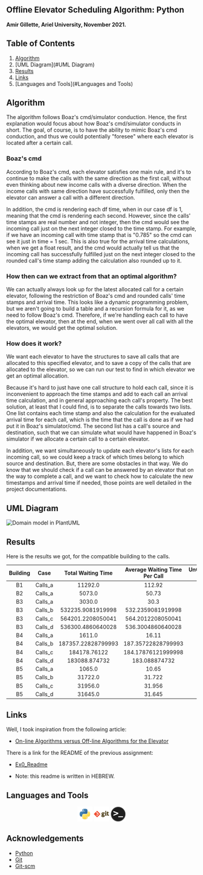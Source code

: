 ## Offline Elevator Scheduling Algorithm: Python 
**Amir Gillette, Ariel University, November 2021.**  



## <a name="table-of-contents"></a> Table of Contents

1. [Algorithm](#Algorithm)
2. [UML Diagram](#UML Diagram)
3. [Results](#Results)
4. [Links](#Links)
5. [Languages and Tools](#Languages and Tools)

<!-- Algorithm  -->

## Algorithm
The algorithm follows Boaz's cmd/simulator conduction. Hence, the first explanation
would focus about how Boaz's cmd/simulator conducts in short. The goal, of course, 
is to have the ability to mimic Boaz's cmd conduction, and thus we could potentially
"foresee" where each elevator is located after a certain call. 
### Boaz's cmd
According to Boaz's cmd, each elevator satisfies one main rule, and it's to 
continue to make the calls with the same direction as the first call, 
without even thinking about new income calls with a diverse direction. When
the income calls with same direction have successfully fulfilled, only
then the elevator can answer a call with a different direction. 

In addition, the cmd is rendering each df time, when in our case
df is 1, meaning that the cmd is rendering each second. However, 
since the calls' time stamps are real number and not integer, then
the cmd would see the incoming call just on the next integer closed
to the time stamp. For example, if we have an incoming call with
time stamp that is "0.785" so the cmd can see it just in time = 1 sec.
This is also true for the arrival time calculations, when we get
a float result, and the cmd would actually tell us that the incoming call
has successfully fulfilled just on the next integer closed to the rounded
call's time stamp adding the calculation also rounded up to it. 


### How then can we extract from that an optimal algorithm?
We can actually always look up for the latest allocated call for a certain 
elevator, following the restriction of Boaz's cmd and rounded calls' time stamps and arrival time.
This looks like a dynamic programming problem, but we aren't
going to build a table and a recursion formula for it, as we need
to follow Boaz's cmd. Therefore, if we're handling each call to
have the optimal elevator, then at the end, when we went over all call with all the elevators,  we would get the optimal 
solution. 

### How does it work? 
We want each elevator to have the structures to save all calls
that are allocated to this specified elevator, and to save a copy
of the calls that are allocated to the elevator, so we can
run our test to find in which elevator we get an optimal allocation. 


Because it's hard to just have one call structure to hold each call, 
since it is inconvenient to approach the time stamps and add to each
call an arrival time calculation, and in general approaching each
call's property. The best solution, at least that I could find, is
to separate the calls towards two lists. One list contains each time stamp
and also the calculation for the evaluated arrival time for each call, which
is the time that the call is done as if we had put it in Boaz's simulator/cmd.
The second list has a call's source and destination, such that we can
simulate what would have happened in Boaz's simulator if we
allocate a certain call to a certain elevator. 

In addition, we want simultaneously to update each elevator's lists for each incoming call,
so we could keep a track of which times belong to which source and destination. But, there
are some obstacles in that way. We do know that we should check if a call
can be answered by an elevator that on the way to complete a call, and we want
to check how to calculate the new timestamps and arrival time if needed, those points are well detailed 
in the project documentations. 



<!-- UML Diagram  -->

## UML Diagram 
![Domain model in PlantUML](http://www.plantuml.com/plantuml/svg/RLFTJjmy4BttK-H3tyNIPOdW4gaI1T7UL4Bg2rZ6dYGk_eayOw15l7l7tYGBMIvs8vzpVCPpnhv6KecoTqByz__DZzlxd_U_lfuyEAKVJnYoGRjie1c8HhngswIUptjBGtx824d7G13eN4VVFg0UdbNwsuvijgC1F63h5HAaTbfLrzrZiFr0xsIxz_XvmOKGtrmV4nVopMxtfRbLpk4AkydM6HjwePr2R1RoLMnraJTNZRD8OWiEdXJ5T41OsDkWdFmeB2jfWu4NXcnWHB6fzCg6pMcbTNQAGERHb0zP3vl5_Qmf-rbd0q8YsTc4LEc5yP1ws1UT2BmuQmp_y9A_bujG6ICfIWZcdK5H5XCRQcNvpDrMCpwSU1Dp7ZMSk-bKOafd9ZcSpZgGGNdW9f5IDVpkOanpqrwzV5WVv_SROv09b86qMUnEnTjShOxhQ0uwZdzax6IAEPXrzFZqYU5s2Zfc6ZDjYgYmJ1myQXP8oezOXpI0VjmJ319iCEapmmBc68oQiQduflxNmIBj8VcaN8PYj3IpHCdzM3DdWYD0MNGkAjhFf5jb-17GBkB-nXnsnH722gglyGYBumfIY57RsifnnYketfKQqAUOB5iMeWUIbUnYgZw7_4eYvIdK-xMyjZcbmhoAfjdMrrB4ToyNLLg0ISJGwo5OObUfsAXYuXg2oTxz0m00)


## Results

Here is the results we got, for the compatible building to the calls.

|   Building  | Case | Total Waiting Time | Average Waiting Time Per Call | UnCompleted Calls    | Certificate |
|:--------:|:--------:|:--------:|:--------:| :--------:|:--------:|
| B1 |  Calls_a   |   11292.0   |   112.92  | 0|  -259939903|
| B2 |  Calls_a   |   5073.0   |   50.73  | 0|  -305742041|
| B3 |   Calls_a  |  3030.0    | 30.3    | 0|-509550933  |
| B3 |   Calls_b  |   532235.9081919998   | 532.2359081919998    | 129| -1976019960 |
|  B3|   Calls_c  |    564201.2208050041  |  564.2012208050041   | 101|  -1820076381|
| B3 |   Calls_d  |   536300.4860640028   |  536.3004860640028   | 104| -1983605446 |
| B4 |  Calls_a   |  1611.0    |   16.11  | 0| -456718175 |
| B4 |  Calls_b   |   187357.22828799993   |  187.35722828799993   | 6| -1041127694 |
| B4 |  Calls_c   |   184178.76122   |   184.17876121999998  |4 | -1034702736 |
| B4 |  Calls_d   |  183088.874732    |  183.088874732   |2 | -1037639284 |
| B5 |  Calls_a   |   1065.0   |  10.65   | 0| -444400081 |
| B5 |  Calls_b   |   31722.0   |  31.722   |0 | -504524452 |
|  B5|  Calls_c   |    31956.0  |  31.956   |0 | -504524452 |
|  B5|  Calls_d   |  31645.0    |  31.645   | 0| -504524452 |




<!-- Links  -->
## Links
Well, I took inspiration from the following article: 
* [On-line Algorithms versus Off-line Algorithms for the Elevator](https://studylib.net/doc/7878746/on-line-algorithms-versus-off-line-algorithms-for-the-ele...)

There is a link for the README of the previous assignment:
* [Ex0_Readme](https://docs.google.com/document/d/1mpZujTy5iBqluBIg-lFaehn_-DZAAC5blGZ5gd_aUQ0/edit)

* Note: this readme is written in HEBREW. 


<!-- Languages and Tools -->

## Languages and Tools

  <div align="center">
  
 <code><img height="40"  src="https://raw.githubusercontent.com/github/explore/80688e429a7d4ef2fca1e82350fe8e3517d3494d/topics/python/python.png"></code> 
 <code><img height="40" src="https://raw.githubusercontent.com/github/explore/80688e429a7d4ef2fca1e82350fe8e3517d3494d/topics/git/git.png"></code>
 <code><img height="40" src="https://raw.githubusercontent.com/github/explore/80688e429a7d4ef2fca1e82350fe8e3517d3494d/topics/terminal/terminal.png"></code>
  </div>


<!-- ACKNOWLEDGEMENTS -->
## Acknowledgements
* [Python](https://www.python.org/)
* [Git](https://git-scm.com/)
* [Git-scm](https://git-scm.com/book/en/v2/Getting-Started-Installing-Git)
